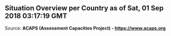 ## Situation Overview per Country as of Sat, 01 Sep 2018 03:17:19 GMT

Source: **ACAPS (Assessment Capacities Project) - https://www.acaps.org**